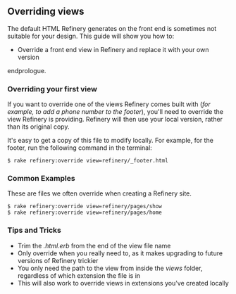 Overriding views
----------------

The default HTML Refinery generates on the front end is sometimes not
suitable for your design. This guide will show you how to:

-   Override a front end view in Refinery and replace it with your own
    version

endprologue.

### Overriding your first view

If you want to override one of the views Refinery comes built with (*for
example, to add a phone number to the footer*), you'll need to override
the view Refinery is providing. Refinery will then use your local
version, rather than its original copy.

It's easy to get a copy of this file to modify locally. For example, for
the footer, run the following command in the terminal:

```shell
$ rake refinery:override view=refinery/_footer.html
```

### Common Examples

These are files we often override when creating a Refinery site.

```shell
$ rake refinery:override view=refinery/pages/show
$ rake refinery:override view=refinery/pages/home
```

### Tips and Tricks

-   Trim the *.html.erb* from the end of the view file name
-   Only override when you really need to, as it makes upgrading to
    future versions of Refinery trickier
-   You only need the path to the view from inside the *views* folder,
    regardless of which extension the file is in
-   This will also work to override views in extensions you've created
    locally

